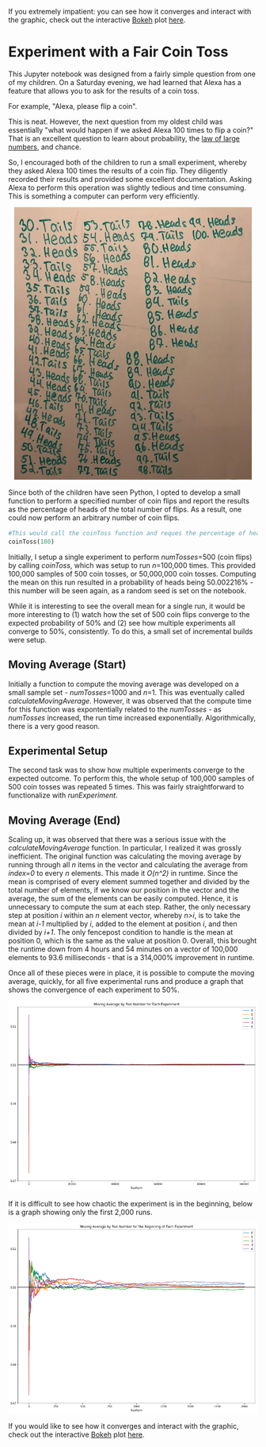 If you extremely impatient: you can see how it converges and interact with the graphic, check out the interactive [Bokeh](https://bokeh.pydata.org/en/latest/) plot [here](https://jivjgfjzkf.github.io/experimentCoinToss/).


# Experiment with a Fair Coin Toss
This Jupyter notebook was designed from a fairly simple question from one of my children.  On a Saturday evening, we had learned that Alexa has a feature that allows you to ask for the results of a coin toss.

For example, "Alexa, please flip a coin".

This is neat.  However, the next question from my oldest child was essentially "what would happen if we asked Alexa 100 times to flip a coin?"  That is an excellent question to learn about probability, the [law of large numbers](https://en.wikipedia.org/wiki/Law_of_large_numbers), and chance.

So, I encouraged both of the children to run a small experiment, whereby they asked Alexa 100 times the results of a coin flip.  They diligently recorded their results and provided some excellent documentation.  Asking Alexa to perform this operation was slightly tedious and time consuming.  This is something a computer can perform very efficiently.

<p align="center"><img src="./CoinRecord.png"></p>

Since both of the children have seen Python, I opted to develop a small function to perform a specified number of coin flips and report the results as the percentage of heads of the total number of flips.  As a result, one could now perform an arbitrary number of coin flips.

```python
#This would call the coinToss function and reques the percentage of heads for 100 coin flips.
coinToss(100)
```

Initially, I setup a single experiment to perform *numTosses*=500 (coin flips) by calling *coinToss*, which was setup to run *n*=100,000 times.  This provided 100,000 samples of 500 coin tosses, or 50,000,000 coin tosses.  Computing the mean on this run resulted in a probability of heads being 50.002216% - this number will be seen again, as a random seed is set on the notebook.

While it is interesting to see the overall mean for a single run, it would be more interesting to (1) watch how the set of 500 coin flips converge to the expected probability of 50% and (2) see how multiple experiments all converge to 50%, consistently.  To do this, a small set of incremental builds were setup.

## Moving Average (Start)
Initially a function to compute the moving average was developed on a small sample set - *numTosses*=1000 and *n*=1.  This was eventually called *calculateMovingAverage*.  However, it was observed that the compute time for this function was expontentially related to the *numTosses* - as *numTosses* increased, the run time increased exponentially.  Algorithmically, there is a very good reason.

## Experimental Setup
The second task was to show how multiple experiments converge to the expected outcome.  To perform this, the whole setup of 100,000 samples of 500 coin tosses was repeated 5 times.  This was fairly straightforward to functionalize with *runExperiment*.

## Moving Average (End)
Scaling up, it was observed that there was a serious issue with the *calculateMovingAverage* function.  In particular, I realized it was grossly inefficient.  The original function was calculating the moving average by running through all *n* items in the vector and calculating the average from *index=0* to every *n* elements.  This made it *O(n^2)* in runtime.  Since the mean is comprised of every element summed together and divided by the total number of elements, if we know our position in the vector and the average, the sum of the elements can be easily computed.  Hence, it is unnecessary to compute the sum at each step.  Rather, the only necessary step at position *i* within an *n* element vector, whereby *n>i*, is to take the mean at *i-1* multiplied by *i*, added to the element at position *i*, and then divided by *i+1*.  The only fencepost condition to handle is the mean at position 0, which is the same as the value at position 0.  Overall, this brought the runtime down from 4 hours and 54 minutes on a vector of 100,000 elements to 93.6 milliseconds - that is a 314,000% improvement in runtime.

Once all of these pieces were in place, it is possible to compute the moving average, quickly, for all five experimental runs and produce a graph that shows the convergence of each experiment to 50%.

![](./CoinGraph01.png)

If it is difficult to see how chaotic the experiment is in the beginning, below is a graph showing only the first 2,000 runs.

![](./CoinGraph02.png)

If you would like to see how it converges and interact with the graphic, check out the interactive [Bokeh](https://bokeh.pydata.org/en/latest/) plot [here](https://jivjgfjzkf.github.io/experimentCoinToss/).
